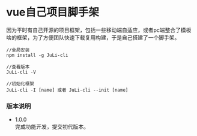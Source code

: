 # vue自己项目脚手架   

因为平时有自己开源的项目框架，包括一些移动端自适应，或者pc端整合了模板啥的框架，为了方便团队快速下载复用构建，于是自己搭建了一个脚手架。

```
//全局安装
npm install -g JuLi-cli 

//查看版本
JuLi-cli -V

//初始化框架
JuLi-cli -I [name] 或者 JuLi-cli --init [name]
```

### 版本说明

- 1.0.0   
完成功能开发，提交初代版本。

